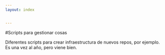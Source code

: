 ```yaml
---
layout: index


---
```

#Scripts para gestionar cosas


Diferentes scripts para crear infraestructura de nuevos repos, por
ejemplo. Es una vez al año, pero viene bien.



